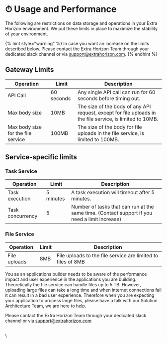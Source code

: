 # ⏱ Usage and Performance

The following are restrictions on data storage and operations in your Extra Horizon environment. We put these limits in place to maximize the stability of your environment.

{% hint style="warning" %}
In case you want an increase on the limits described below. Please contact the Extra Horizon Team through your dedicated slack channel or via support@extrahorizon.com.
{% endhint %}

## Gateway Limits

| Operation                          | Limit      | Description                                                                                               |
| ---------------------------------- | ---------- | --------------------------------------------------------------------------------------------------------- |
| API Call                           | 60 seconds | Any single API call can run for 60 seconds before timing out.                                             |
| Max body size                      | 10MB       | The size of the body of any API request, except for file uploads in the file service, is limited to 10MB. |
| Max body size for the file service | 100MB      | The size of the body for file uploads in the file service, is limited to 100MB.                           |

## Service-specific limits

### Task Service

| Operation        | Limit     | Description                                                                                   |
| ---------------- | --------- | --------------------------------------------------------------------------------------------- |
| Task execution   | 5 minutes | A task execution will timeout after 5 minutes.                                                |
| Task concurrency | 5         | Number of tasks that can run at the same time. (Contact support if you need a limit increase) |

### File Service

| Operation    | Limit | Description                                                  |
| ------------ | ----- | ------------------------------------------------------------ |
| File uploads | 8MB   | File uploads to the file service are limited to files of 8MB |

You as an applications builder needs to be aware of the performance impact and user experience in the  applications you are building. Theoretically the file service can handle files up to 5 TB. However, uploading large files can take a long time and when internet connections fail it can result in a bad user experience. Therefore when you are expecting your application to process large files, please have a talk with our Solution Architecture Team, we are here to help.&#x20;

Please contact the Extra Horizon Team through your dedicated slack channel or via support@extrahorizon.com

\
\
